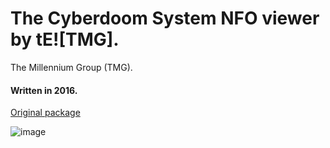 # The Cyberdoom System NFO viewer by tE![TMG].

The Millennium Group (TMG).

#### Written in 2016.

[Original package](https://defacto2.net/f/ae1c90e)

![image](https://user-images.githubusercontent.com/513842/170894285-36ef97e0-4ab7-4d6f-8b56-acc0268ccb7e.png)
